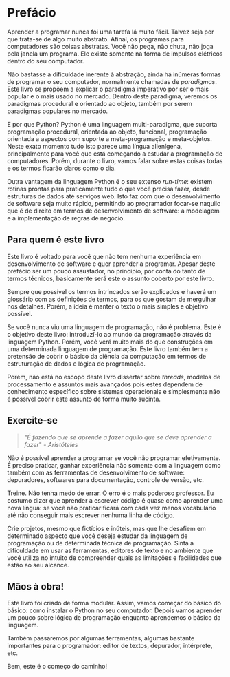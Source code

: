 # Prefácio

Aprender a programar nunca foi uma tarefa lá muito fácil. Talvez seja por que
trata-se de algo muito abstrato. Afinal, os programas para computadores são
coisas abstratas. Você não pega, não chuta, não joga pela janela um
programa. Ele existe somente na forma de impulsos elétricos dentro do seu
computador.

Não bastasse a dificuldade inerente à abstração, ainda há inúmeras formas de
programar o seu computador, normalmente chamadas de _paradigmas_. Este livro se
propõem a explicar o paradigma imperativo por ser o mais popular e o mais usado
no mercado. Dentro deste paradigma, veremos os paradigmas procedural e orientado
ao objeto, também por serem paradigmas populares no mercado.

E por que Python? Python é uma linguagem multi-paradigma, que suporta
programação procedural, orientada ao objeto, funcional, programação orientada a
aspectos com suporte a meta-programação e meta-objetos. Neste exato momento tudo
isto parece uma língua alienígena, principalmente para você que está começando a
estudar a programação de computadores. Porém, durante o livro, vamos falar sobre
estas coisas todas e os termos ficarão claros como o dia. 

Outra vantagem da linguagem Python é o seu extenso _run-time_: existem rotinas
prontas para praticamente tudo o que você precisa fazer, desde estruturas de
dados até serviços web. Isto faz com que o desenvolvimento de software seja
muito rápido, permitindo ao programador focar-se naquilo que é de direito em
termos de desenvolvimento de software: a modelagem e a implementação de regras
de negócio.

## Para quem é este livro

Este livro é voltado para você que não tem nenhuma experiência em
desenvolvimento de software e quer aprender a programar. Apesar deste prefácio
ser um pouco assustador, no princípio, por conta do tanto de termos técnicos,
basicamente será este o assunto coberto por este livro.

Sempre que possível os termos intrincados serão explicados e haverá um glossário
com as definições de termos, para os que gostam de mergulhar nos
detalhes. Porém, a ideia é manter o texto o mais simples e objetivo possível.

Se você nunca viu uma linguagem de programação, não é problema. Este é o
objetivo deste livro: introduzí-lo ao mundo da programação através da linguagem
Python. Porém, você verá muito mais do que construções em uma determinada
linguagem de programação. Este livro também tem a pretensão de cobrir o básico
da ciência da computação em termos de estruturação de dados e lógica de
programação.

Porém, não está no escopo deste livro dissertar sobre _threads_, modelos de
processamento e assuntos mais avançados pois estes dependem de conhecimento
específico sobre sistemas operacionais e simplesmente não é possível cobrir este
assunto de forma muito sucinta.

## Exercite-se

> "_É fazendo que se aprende a fazer aquilo que se deve aprender a fazer_" -
> _Aristóteles_

Não é possível aprender a programar se você não programar efetivamente. É
preciso praticar, ganhar experiência não somente com a linguagem como também com
as ferramentas de desenvolvimento de software: depuradores, softwares para
documentação, controle de versão, etc.

Treine. Não tenha medo de errar. O erro é o mais poderoso professor. Eu costumo
dizer que aprender a escrever código é quase como aprender uma nova língua: se
você não praticar ficará com cada vez menos vocabulário até não conseguir mais
escrever nenhuma linha de código.

Crie projetos, mesmo que fictícios e inúteis, mas que lhe desafiem em
determinado aspecto que você deseja estudar da linguagem de programação ou de
determinada técnica de programação. Sinta a dificuldade em usar as ferramentas,
editores de texto e no ambiente que você utiliza no intuito de compreender quais
as limitações e facilidades que estão ao seu alcance.

## Mãos à obra!

Este livro foi criado de forma modular. Assim, vamos começar do básico do
básico: como instalar o Python no seu computador. Depois vamos aprender um pouco
sobre lógica de programação enquanto aprendemos o básico da linguagem.

Também passaremos por algumas ferramentas, algumas bastante importantes para o
programador: editor de textos, depurador, intérprete, etc.

Bem, este é o começo do caminho!
